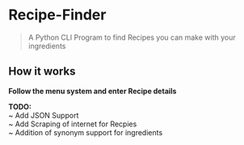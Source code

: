 # Recipe-Finder
> A Python CLI Program to find Recipes you can make with your ingredients

## How it works

**Follow the menu system and enter Recipe details**

**TODO:**\
~ Add JSON Support\
~ Add Scraping of internet for Recpies\
~ Addition of synonym support for ingredients
